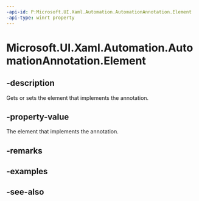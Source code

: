 ```yaml
---
-api-id: P:Microsoft.UI.Xaml.Automation.AutomationAnnotation.Element
-api-type: winrt property
---
```


<!-- Property syntax
public Windows.UI.Xaml.UIElement Element { get;  set; }
-->

# Microsoft.UI.Xaml.Automation.AutomationAnnotation.Element

## -description
Gets or sets the element that implements the annotation.

## -property-value
The element that implements the annotation.

## -remarks

## -examples

## -see-also
